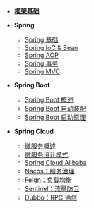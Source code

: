 + [**框架基础**](/basic/backend/spring/framework.md)

+ **Spring**
    + [Spring 基础](/basic/backend/spring/spring/1_spring_overview.md)
    + [Spring IoC & Bean](/basic/backend/spring/spring/2_spring_ioc_bean.md)
    + [Spring AOP](/basic/backend/spring/spring/3_spring_aop.md)
    + [Spring 事务](/basic/backend/spring/spring/4_spring_transaction.md)
    + [Spring MVC](/basic/backend/spring/spring/5_spring_mvc.md)

+ **Spring Boot**
  + [Spring Boot 概述](/basic/backend/spring/spring-boot/1_spring_boot_overview.md)
  + [Spring Boot 自动装配](/basic/backend/spring/spring-boot/2_spring_boot_autoconfig.md)
  + [Spring Boot 启动原理](/basic/backend/spring/spring-boot/3_spring_boot_startup.md)

+ **Spring Cloud**
    + [微服务概述](/basic/backend/spring/spring-cloud/1_spring_cloud_overview.md)
    + [微服务设计模式](/basic/backend/spring/spring-cloud/2_spring_cloud_design_pattern.md)
    + [Spring Cloud Alibaba](/basic/backend/spring/spring-cloud/3_spring_cloud_alibaba.md)
    + [Nacos：服务治理](/basic/backend/spring/spring-cloud/4_spring_cloud_nacos.md)
    + [Feign：负载均衡](/basic/backend/spring/spring-cloud/5_spring_cloud_feign.md)
    + [Sentinel：流量防卫](/basic/backend/spring/spring-cloud/6_spring_cloud_sentinel.md)
    + [Dubbo：RPC 通信](/basic/backend/spring/spring-cloud/7_spring_cloud_dubbo.md)